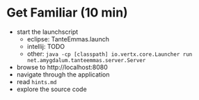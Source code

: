 Get Familiar (10 min)
=====================

* start the launchscript
    * eclipse: TanteEmmas.launch
    * intellij: TODO
    * other: `java -cp [classpath] io.vertx.core.Launcher run net.amygdalum.tanteemmas.server.Server`
* browse to http://localhost:8080
* navigate through the application
* read `hints.md`
* explore the source code
 